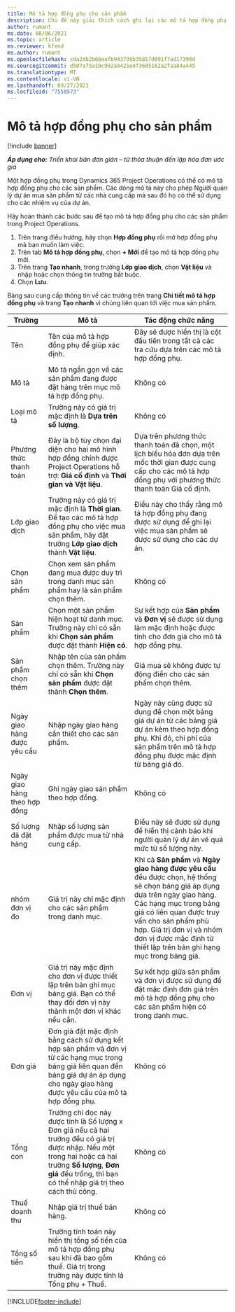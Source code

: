 ```yaml
---
title: Mô tả hợp đồng phụ cho sản phẩm
description: Chủ đề này giải thích cách ghi lại các mô tả hợp đồng phụ cho sản phẩm và sử dụng các trường khác nhau để ghi lại các giao dịch mua sản phẩm từ các nhà cung cấp.
author: rumant
ms.date: 08/06/2021
ms.topic: article
ms.reviewer: kfend
ms.author: rumant
ms.openlocfilehash: cda2db2b6beafb943738b35857d091f7ad17390d
ms.sourcegitcommit: d507a75a19c992a9421e4f3605162a2faa84a445
ms.translationtype: MT
ms.contentlocale: vi-VN
ms.lasthandoff: 09/27/2021
ms.locfileid: "7558573"
---
```

# <a name="subcontract-lines-for-products"></a>Mô tả hợp đồng phụ cho sản phẩm

[!include [banner](../../includes/dataverse-preview.md)]

_**Áp dụng cho:** Triển khai bản đơn giản – từ thỏa thuận đến lập hóa đơn ước giá_

Một hợp đồng phụ trong Dynamics 365 Project Operations có thể có mô tả hợp đồng phụ cho các sản phẩm. Các dòng mô tả này cho phép Người quản lý dự án mua sản phẩm từ các nhà cung cấp mà sau đó họ có thể sử dụng cho các nhiệm vụ của dự án.

Hãy hoàn thành các bước sau để tạo mô tả hợp đồng phụ cho các sản phẩm trong Project Operations.

1. Trên trang điều hướng, hãy chọn **Hợp đồng phụ** rồi mở hợp đồng phụ mà bạn muốn làm việc. 
2. Trên tab **Mô tả hợp đồng phụ**, chọn **+ Mới** để tạo mô tả hợp đồng phụ mới.
3. Trên trang **Tạo nhanh**, trong trường **Lớp giao dịch**, chọn **Vật liệu** và nhập hoặc chọn thông tin trường bắt buộc. 
4. Chọn **Lưu**.

Bảng sau cung cấp thông tin về các trường trên trang **Chi tiết mô tả hợp đồng phụ** và trang **Tạo nhanh** vì chúng liên quan tới việc mua sản phẩm.

| Trường | Mô tả | Tác động chức năng|
| ----- | ----------- | ----------- |
| Tên | Tên của mô tả hợp đồng phụ để giúp xác định. |Đây sẽ được hiển thị là cột đầu tiên trong tất cả các tra cứu dựa trên các mô tả hợp đồng phụ.
| Mô tả | Mô tả ngắn gọn về các sản phẩm đang được đặt hàng trên mục mô tả hợp đồng phụ. | Không có |
| Loại mô tả | Trường này có giá trị mặc định là **Dựa trên số lượng**. |Không có |
| Phương thức thanh toán | Đây là bộ tùy chọn đại diện cho hai mô hình hợp đồng chính được Project Operations hỗ trợ: **Giá cố định** và **Thời gian và Vật liệu**. | Dựa trên phương thức thanh toán đã chọn, một lịch biểu hóa đơn dựa trên mốc thời gian được cung cấp cho các mô tả hợp đồng phụ với phương thức thanh toán Giá cố định. |
| Lớp giao dịch |Trường này có giá trị mặc định là **Thời gian**. Để tạo các mô tả hợp đồng phụ cho việc mua sản phẩm, hãy đặt trường **Lớp giao dịch** thành **Vật liệu**.  | Điều này cho thấy rằng mô tả hợp đồng phụ đang được sử dụng để ghi lại việc mua sản phẩm sẽ được sử dụng cho các dự án. |
| Chọn sản phẩm | Chọn xem sản phẩm đang mua được duy trì trong danh mục sản phẩm hay là sản phẩm chọn thêm. |Không có |
| Sản phẩm | Chọn một sản phẩm hiện hoạt từ danh mục. Trường này chỉ có sẵn khi **Chọn sản phẩm** được đặt thành **Hiện có**. |Sự kết hợp của **Sản phẩm** và **Đơn vị** sẽ được sử dụng làm mặc định hoặc được tính cho đơn giá cho mô tả hợp đồng phụ.
| Sản phẩm chọn thêm | Nhập tên của sản phẩm chọn thêm. Trường này chỉ có sẵn khi **Chọn sản phẩm** được đặt thành **Chọn thêm**.  |Giá mua sẽ không được tự động điền cho các sản phẩm chọn thêm.|
| Ngày giao hàng được yêu cầu | Nhập ngày giao hàng cần thiết cho các sản phẩm.| Ngày này cũng được sử dụng để chọn một bảng giá dự án từ các bảng giá dự án kèm theo hợp đồng phụ. Khi đó, chi phí của sản phẩm trên mô tả hợp đồng phụ được mặc định từ bảng giá đó. |
| Ngày giao hàng theo hợp đồng | Ghi ngày giao sản phẩm theo hợp đồng.  |Không có|
| Số lượng đã đặt hàng | Nhập số lượng sản phẩm được mua từ nhà cung cấp.| Điều này sẽ được sử dụng để hiển thị cảnh báo khi người quản lý dự án vẽ quá mức từ số lượng này.|
| nhóm đơn vị đo | Giá trị này chỉ mặc định cho các sản phẩm trong danh mục. |Khi cả **Sản phẩm** và **Ngày giao hàng được yêu cầu** đều được chọn, hệ thống sẽ chọn bảng giá áp dụng dựa trên ngày giao hàng. Các hạng mục trong bảng giá có liên quan được truy vấn cho sản phẩm phù hợp. Giá trị đơn vị và nhóm đơn vị được mặc định từ thiết lập trên bản ghi hạng mục trong bảng giá. |
| Đơn vị | Giá trị này mặc định cho đơn vị được thiết lập trên bản ghi mục bảng giá. Bạn có thể thay đổi đơn vị này thành một đơn vị khác nếu cần.| Sự kết hợp giữa sản phẩm và đơn vị được sử dụng để đặt mặc định đơn giá trên mô tả hợp đồng phụ cho các sản phẩm hiện có trong danh mục. |
| Đơn giá | Đơn giá đặt mặc định bằng cách sử dụng kết hợp sản phẩm và đơn vị từ các hạng mục trong bảng giá liên quan đến bảng giá dự án áp dụng cho ngày giao hàng được yêu cầu của mô tả hợp đồng phụ.  |Không có |
| Tổng con | Trường chỉ đọc này được tính là Số lượng x Đơn giá nếu cả hai trường đều có giá trị được nhập. Nếu một trong hai hoặc cả hai trường **Số lượng**, **Đơn giá** đều trống, thì bạn có thể nhập giá trị theo cách thủ công.  |Không có |
| Thuế doanh thu | Nhập giá trị thuế bán hàng. |Không có |
| Tổng số tiền | Trường tính toán này hiển thị tổng số tiền của mô tả hợp đồng phụ sau khi đã bao gồm thuế. Giá trị trong trường này được tính là Tổng phụ + Thuế. |Không có |


[!INCLUDE[footer-include](../../includes/footer-banner.md)]
